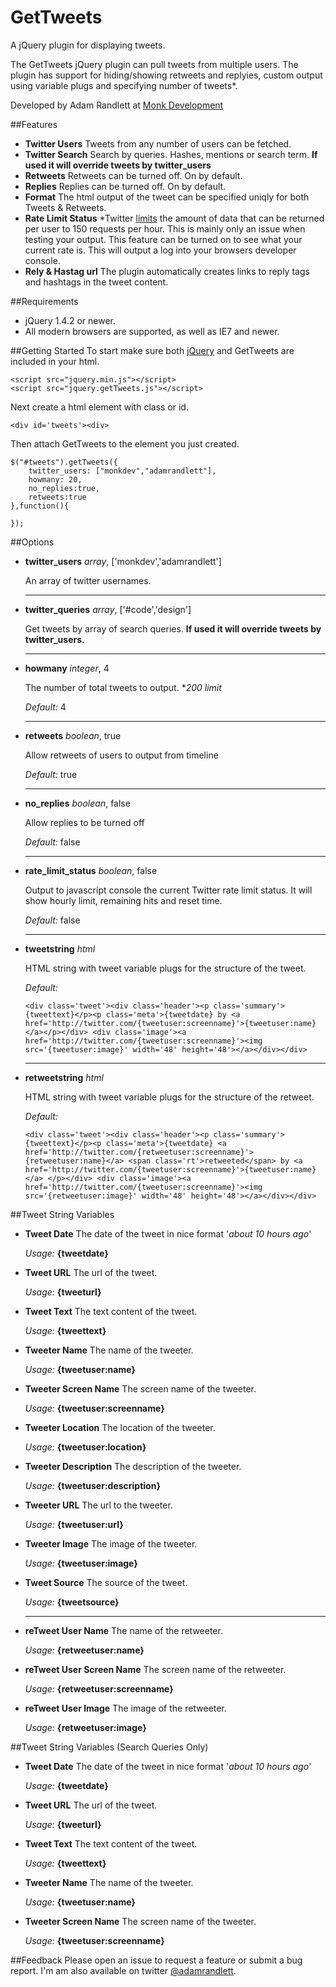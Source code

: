GetTweets
==========
A jQuery plugin for displaying tweets.

The GetTweets jQuery plugin can pull tweets from multiple users. The plugin has support for hiding/showing retweets and replyies, custom output using variable plugs and specifying number of tweets*. 

Developed by Adam Randlett at [Monk Development](http://www.monkdevelopment.com)

##Features
*	**Twitter Users** Tweets from any number of users can be fetched.
*	**Twitter Search** Search by queries. Hashes, mentions or search term. **If used it will override tweets by twitter_users**
*   **Retweets**  Retweets can be turned off. On by default.
*   **Replies**   Replies can be turned off. On by default.
*   **Format**    The html output of the tweet can be specified uniqly for both Tweets & Retweets.
*   **Rate Limit Status**  *Twitter [limits](https://dev.twitter.com/docs/rate-limiting) the amount of data that can be returned per user to 150 requests per hour. This is mainly only an issue when testing your output. This feature can be turned on to see what your current rate is.  This will output a log into your browsers developer console.
*   **Rely & Hastag url**  The plugin automatically creates links to reply tags and hashtags in the tweet content.

##Requirements
*   jQuery 1.4.2 or newer.
*   All modern browsers are supported, as well as IE7 and newer.

##Getting Started
To start make sure both [jQuery](http://jquery.com) and GetTweets are included in your html.

    <script src="jquery.min.js"></script>
    <script src="jquery.getTweets.js"></script>


Next create a html element with class or id.

    <div id='tweets'><div>

Then attach GetTweets to the element you just created.

    $("#tweets").getTweets({
       	twitter_users: ["monkdev","adamrandlett"],
       	howmany: 20,
       	no_replies:true,
       	retweets:true
    },function(){

    });


##Options
*   **twitter_users** _array_, ['monkdev','adamrandlett']

	An array of twitter usernames.

	---------------------------------------------------------------------------
*   **twitter_queries** _array_, ['#code','design']

	Get tweets by array of search queries. **If used it will override tweets by twitter_users.** 

	---------------------------------------------------------------------------
*   **howmany** _integer_, 4

	The number of total tweets to output. *_200 limit_
	
	_Default:_ 4

	---------------------------------------------------------------------------

*   **retweets** _boolean_, true

	Allow retweets of users to output from timeline
	
	_Default:_ true

	---------------------------------------------------------------------------

*   **no_replies** _boolean_, false

	Allow replies to be turned off
	
	_Default:_ false

	---------------------------------------------------------------------------

*   **rate_limit_status** _boolean_, false

	Output to javascript console the current Twitter rate limit status. It will show hourly limit, remaining hits and reset time.
	
	_Default:_ false

	---------------------------------------------------------------------------

*   **tweetstring** _html_

	HTML string with tweet variable plugs for the structure of the tweet.
	
	_Default:_ 

    	<div class='tweet'><div class='header'><p class='summary'>{tweettext}</p><p class='meta'>{tweetdate} by <a href='http://twitter.com/{tweetuser:screenname}'>{tweetuser:name}</a></p></div> <div class='image'><a href='http://twitter.com/{tweetuser:screenname}'><img src='{tweetuser:image}' width='48' height='48'></a></div></div>

	---------------------------------------------------------------------------

*   **retweetstring** _html_

	HTML string with tweet variable plugs for the structure of the retweet.
	
	_Default:_ 

    	<div class='tweet'><div class='header'><p class='summary'>{tweettext}</p><p class='meta'>{tweetdate} <a href='http://twitter.com/{retweetuser:screenname}'>{retweetuser:name}</a> <span class='rt'>retweeted</span> by <a href='http://twitter.com/{tweetuser:screenname}'>{tweetuser:name}</a> </p></div> <div class='image'><a href='http://twitter.com/{tweetuser:screenname}'><img src='{retweetuser:image}' width='48' height='48'></a></div></div>

##Tweet String Variables
* __Tweet Date__  The date of the tweet in nice format '_about 10 hours ago_'

  _Usage:_ __{tweetdate}__

* __Tweet URL__ The url of the tweet.

  _Usage:_ __{tweeturl}__

* __Tweet Text__ The text content of the tweet.

  _Usage:_ __{tweettext}__

* __Tweeter Name__ The name of the tweeter.

  _Usage:_ __{tweetuser:name}__

* __Tweeter Screen Name__ The screen name of the tweeter.

  _Usage:_ __{tweetuser:screenname}__

* __Tweeter Location__ The location of the tweeter.

  _Usage:_ __{tweetuser:location}__

* __Tweeter Description__ The description of the tweeter.

  _Usage:_ __{tweetuser:description}__

* __Tweeter URL__ The url to the tweeter.

  _Usage:_ __{tweetuser:url}__

* __Tweeter Image__ The image of the tweeter.

  _Usage:_ __{tweetuser:image}__

* __Tweet Source__ The source of the tweet.

  _Usage:_ __{tweetsource}__

	------------

* __reTweet User Name__ The name of the retweeter.

  _Usage:_ __{retweetuser:name}__

* __reTweet User Screen Name__ The screen name of the retweeter.

  _Usage:_ __{retweetuser:screenname}__

* __reTweet User Image__ The image of the retweeter.

  _Usage:_ __{retweetuser:image}__
  
 
##Tweet String Variables (Search Queries Only)
* __Tweet Date__  The date of the tweet in nice format '_about 10 hours ago_'

  _Usage:_ __{tweetdate}__

* __Tweet URL__ The url of the tweet.

  _Usage:_ __{tweeturl}__

* __Tweet Text__ The text content of the tweet.

  _Usage:_ __{tweettext}__

* __Tweeter Name__ The name of the tweeter.

  _Usage:_ __{tweetuser:name}__

* __Tweeter Screen Name__ The screen name of the tweeter.

  _Usage:_ __{tweetuser:screenname}__


##Feedback
Please open an issue to request a feature or submit a bug report. I'm am also available on twitter [@adamrandlett](http://www.twitter.com/adamrandlett).



